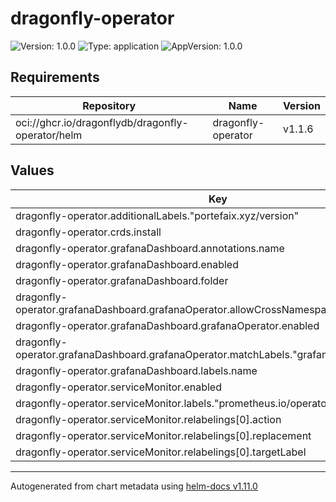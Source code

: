 # dragonfly-operator

![Version: 1.0.0](https://img.shields.io/badge/Version-1.0.0-informational?style=flat-square) ![Type: application](https://img.shields.io/badge/Type-application-informational?style=flat-square) ![AppVersion: 1.0.0](https://img.shields.io/badge/AppVersion-1.0.0-informational?style=flat-square)

## Requirements

| Repository | Name | Version |
|------------|------|---------|
| oci://ghcr.io/dragonflydb/dragonfly-operator/helm | dragonfly-operator | v1.1.6 |

## Values

| Key | Type | Default | Description |
|-----|------|---------|-------------|
| dragonfly-operator.additionalLabels."portefaix.xyz/version" | string | `"v0.54.0"` |  |
| dragonfly-operator.crds.install | bool | `true` |  |
| dragonfly-operator.grafanaDashboard.annotations.name | string | `"grafana.com/folder"` |  |
| dragonfly-operator.grafanaDashboard.enabled | bool | `true` |  |
| dragonfly-operator.grafanaDashboard.folder | string | `"database"` |  |
| dragonfly-operator.grafanaDashboard.grafanaOperator.allowCrossNamespaceImport | bool | `true` |  |
| dragonfly-operator.grafanaDashboard.grafanaOperator.enabled | bool | `true` |  |
| dragonfly-operator.grafanaDashboard.grafanaOperator.matchLabels."grafana.com/dashboards" | string | `"portefaix"` |  |
| dragonfly-operator.grafanaDashboard.labels.name | string | `"grafana.com/dashboard"` |  |
| dragonfly-operator.serviceMonitor.enabled | bool | `true` |  |
| dragonfly-operator.serviceMonitor.labels."prometheus.io/operator" | string | `"portefaix"` |  |
| dragonfly-operator.serviceMonitor.relabelings[0].action | string | `"replace"` |  |
| dragonfly-operator.serviceMonitor.relabelings[0].replacement | string | `"portefaix-k3s-homelab"` |  |
| dragonfly-operator.serviceMonitor.relabelings[0].targetLabel | string | `"cluster"` |  |

----------------------------------------------
Autogenerated from chart metadata using [helm-docs v1.11.0](https://github.com/norwoodj/helm-docs/releases/v1.11.0)

